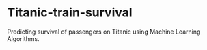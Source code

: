 # Titanic-train-survival
Predicting survival of passengers on Titanic using Machine Learning Algorithms.
